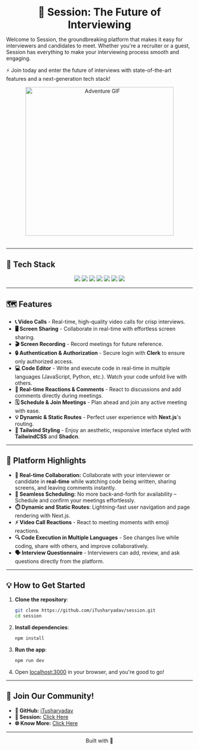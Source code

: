 <h1 align="center" style="margin-bottom: 0;">🚀 Session: The Future of Interviewing</h1>

Welcome to Session, the groundbreaking platform that makes it easy for interviewers and candidates to meet. Whether you're a recruiter or a guest, Session has everything to make your interviewing process smooth and engaging.

⚡ Join today and enter the future of interviews with state-of-the-art features and a next-generation tech stack!

<p align="center">
  <img src="https://media1.giphy.com/media/v1.Y2lkPTc5MGI3NjExbjJ0czE2cXlvazNlZzcxeHoweWxtMHJvbWc4N2Q1d3VoczlnMHExbyZlcD12MV9pbnRlcm5hbF9naWZfYnlfaWQmY3Q9Zw/HscDLzkO8EOTmgkhQP/giphy.gif" alt="Adventure GIF" width="400" style="margin-bottom: 20px;">
</p>

---

## :wrench: Tech Stack
<p align="center">
    <img src="https://img.shields.io/badge/Next.js-000000?style=flat&logo=nextdotjs&logoColor=white)" />
    <img src="https://img.shields.io/badge/TypeScript-3178C6?style=flat&logo=typescript&logoColor=white" />
    <img src="https://img.shields.io/badge/Shadcn-3178C6?style=flat&logo=shadcnui&logoColor=white" />
    <img src="https://img.shields.io/badge/TailwindCSS-3178C6?style=flat&logo=TailwindCSS&logoColor=white" />
    <img src="https://img.shields.io/badge/Stream-30B4FF?style=flat&logo=getstream&logoColor=white" />
    <img src="https://img.shields.io/badge/Clerk-50b4fc?style=flat&logo=clerk&logoColor=white" />
    <img src="https://img.shields.io/badge/Convex-F6B900?style=flat&logo=convex&logoColor=black" />

</p>

---
## :world_map: Features

- **📞 Video Calls** - Real-time, high-quality video calls for crisp interviews.
- **🖥️ Screen Sharing** - Collaborate in real-time with effortless screen sharing.
- **🎬 Screen Recording** - Record meetings for future reference.
- **🔒 Authentication & Authorization** - Secure login with **Clerk** to ensure only authorized access.
- **💻 Code Editor** - Write and execute code in real-time in multiple languages (JavaScript, Python, etc.). Watch your code unfold live with others.
- **🤖 Real-time Reactions & Comments** - React to discussions and add comments directly during meetings.
- **🗓️ Schedule & Join Meetings** - Plan ahead and join any active meeting with ease.
- **💡 Dynamic & Static Routes** - Perfect user experience with **Next.js**'s routing.
- **💎 Tailwind Styling** - Enjoy an aesthetic, responsive interface styled with **TailwindCSS** and **Shadcn**.

---







## :star2: Platform Highlights

- **🔴 Real-time Collaboration:** Collaborate with your interviewer or candidate in **real-time** while watching code being written, sharing screens, and leaving comments instantly.
- **📅 Seamless Scheduling:** No more back-and-forth for availability – Schedule and confirm your meetings effortlessly.
- **⏱️ Dynamic and Static Routes**: Lightning-fast user navigation and page rendering with Next.js.
- **⚡ Video Call Reactions** - React to meeting moments with emoji reactions.
- **🔍 Code Execution in Multiple Languages** - See changes live while coding, share with others, and improve collaboratively.
- **🗣️ Interview Questionnaire** - Interviewers can add, review, and ask questions directly from the platform.

---

## :bulb: How to Get Started

1. **Clone the repository**:
   ```bash
   git clone https://github.com/iTusharyadav/session.git
   cd session
   ```

2. **Install dependencies**:
   ```bash
   npm install
   ```

3. **Run the app**:
   ```bash
   npm run dev
   ```

4. Open [localhost:3000](http://localhost:3000) in your browser, and you're good to go!

---





## :loudspeaker: Join Our Community!

- **🔗 GitHub:** [iTusharyadav](https://github.com/iTusharyadav)
- **📣 Session:** [Click Here](https://github.com/iTusharyadav/session.git)
- **🌐 Know More:** [Click Here](https://github.com/iTusharyadav/know-more.git)

---

<p align="center">
  Built with 💙
</p>
